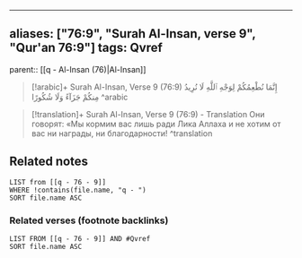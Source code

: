 
---
aliases: ["76:9", "Surah Al-Insan, verse 9", "Qur'an 76:9"]
tags: Qvref
---

parent:: [[q - Al-Insan (76)|Al-Insan]]

> [!arabic]+ Surah Al-Insan, Verse 9 (76:9)
> <span class="quran-arabic">إِنَّمَا نُطْعِمُكُمْ لِوَجْهِ ٱللَّهِ لَا نُرِيدُ مِنكُمْ جَزَآءً وَلَا شُكُورًا</span>
^arabic

> [!translation]+ Surah Al-Insan, Verse 9 (76:9) - Translation
> Они говорят: «Мы кормим вас лишь ради Лика Аллаха и не хотим от вас ни награды, ни благодарности!
^translation



## Related notes
```dataview
LIST from [[q - 76 - 9]]
WHERE !contains(file.name, "q - ")
SORT file.name ASC
```

### Related verses (footnote backlinks)
```dataview
LIST FROM [[q - 76 - 9]] AND #Qvref
SORT file.name ASC
```

